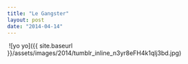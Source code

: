 ```yaml
---
title: "Le Gangster"
layout: post
date: "2014-04-14"
---
```


 ![yo yo]({{ site.baseurl }}/assets/images/2014/tumblr_inline_n3yr8eFH4k1qlj3bd.jpg)
